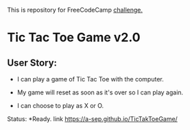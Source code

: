 This is repository for FreeCodeCamp [challenge.](https://www.freecodecamp.com/challenges/build-a-tic-tac-toe-game)

# Tic Tac Toe Game v2.0

## User Story:

- I can play a game of Tic Tac Toe with the computer.<br>

- My game will reset as soon as it's over so I can play again.<br>

- I can choose to play as X or O.<br>

Status: *Ready.
link https://a-sep.github.io/TicTakToeGame/
